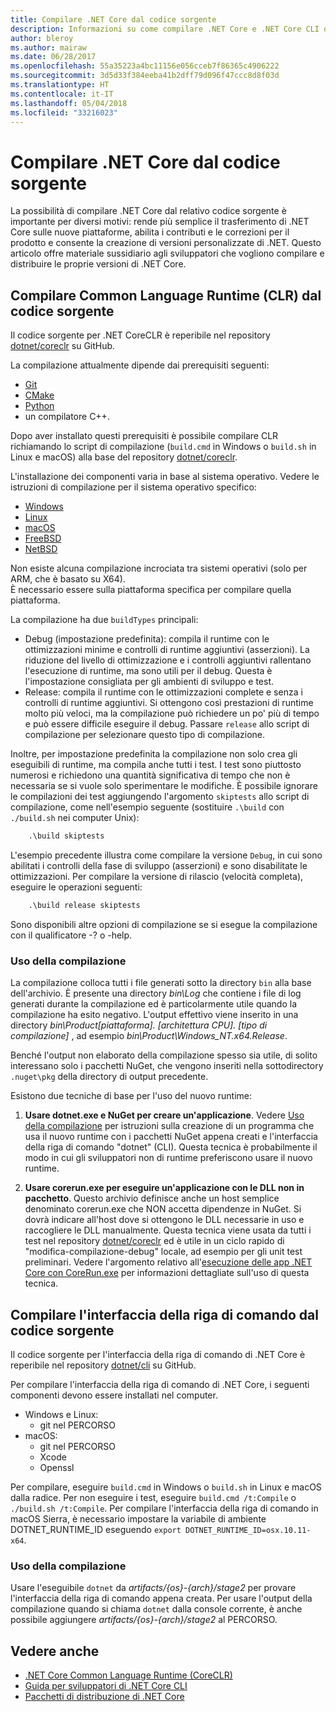 ```yaml
---
title: Compilare .NET Core dal codice sorgente
description: Informazioni su come compilare .NET Core e .NET Core CLI dal codice sorgente.
author: bleroy
ms.author: mairaw
ms.date: 06/28/2017
ms.openlocfilehash: 55a35223a4bc11156e056cceb7f86365c4906222
ms.sourcegitcommit: 3d5d33f384eeba41b2dff79d096f47ccc8d8f03d
ms.translationtype: HT
ms.contentlocale: it-IT
ms.lasthandoff: 05/04/2018
ms.locfileid: "33216023"
---
```

# <a name="build-net-core-from-source"></a>Compilare .NET Core dal codice sorgente

La possibilità di compilare .NET Core dal relativo codice sorgente è importante per diversi motivi: rende più semplice il trasferimento di .NET Core sulle nuove piattaforme, abilita i contributi e le correzioni per il prodotto e consente la creazione di versioni personalizzate di .NET.
Questo articolo offre materiale sussidiario agli sviluppatori che vogliono compilare e distribuire le proprie versioni di .NET Core.

## <a name="build-the-clr-from-source"></a>Compilare Common Language Runtime (CLR) dal codice sorgente

Il codice sorgente per .NET CoreCLR è reperibile nel repository [dotnet/coreclr](https://github.com/dotnet/coreclr/) su GitHub.

La compilazione attualmente dipende dai prerequisiti seguenti:
* [Git](https://git-scm.com/)
* [CMake](https://cmake.org/)
* [Python](https://www.python.org/)
* un compilatore C++.

Dopo aver installato questi prerequisiti è possibile compilare CLR richiamando lo script di compilazione (`build.cmd` in Windows o `build.sh` in Linux e macOS) alla base del repository [dotnet/coreclr](https://github.com/dotnet/coreclr/).

L'installazione dei componenti varia in base al sistema operativo. Vedere le istruzioni di compilazione per il sistema operativo specifico:

 * [Windows](https://github.com/dotnet/coreclr/blob/master/Documentation/building/windows-instructions.md)
 * [Linux](https://github.com/dotnet/coreclr/blob/master/Documentation/building/linux-instructions.md)
 * [macOS](https://github.com/dotnet/coreclr/blob/master/Documentation/building/osx-instructions.md)
 * [FreeBSD](https://github.com/dotnet/coreclr/blob/master/Documentation/building/freebsd-instructions.md) 
 * [NetBSD](https://github.com/dotnet/coreclr/blob/master/Documentation/building/netbsd-instructions.md)

Non esiste alcuna compilazione incrociata tra sistemi operativi (solo per ARM, che è basato su X64).  
È necessario essere sulla piattaforma specifica per compilare quella piattaforma.  

La compilazione ha due `buildTypes` principali:

 * Debug (impostazione predefinita): compila il runtime con le ottimizzazioni minime e controlli di runtime aggiuntivi (asserzioni). La riduzione del livello di ottimizzazione e i controlli aggiuntivi rallentano l'esecuzione di runtime, ma sono utili per il debug. Questa è l'impostazione consigliata per gli ambienti di sviluppo e test.
 * Release: compila il runtime con le ottimizzazioni complete e senza i controlli di runtime aggiuntivi. Si ottengono così prestazioni di runtime molto più veloci, ma la compilazione può richiedere un po' più di tempo e può essere difficile eseguire il debug. Passare `release` allo script di compilazione per selezionare questo tipo di compilazione.

Inoltre, per impostazione predefinita la compilazione non solo crea gli eseguibili di runtime, ma compila anche tutti i test.
I test sono piuttosto numerosi e richiedono una quantità significativa di tempo che non è necessaria se si vuole solo sperimentare le modifiche.
È possibile ignorare le compilazioni dei test aggiungendo l'argomento `skiptests` allo script di compilazione, come nell'esempio seguente (sostituire `.\build` con `./build.sh` nei computer Unix):

```bat
    .\build skiptests 
```

L'esempio precedente illustra come compilare la versione `Debug`, in cui sono abilitati i controlli della fase di sviluppo (asserzioni) e sono disabilitate le ottimizzazioni. Per compilare la versione di rilascio (velocità completa), eseguire le operazioni seguenti:

```bat 
    .\build release skiptests
```

Sono disponibili altre opzioni di compilazione se si esegue la compilazione con il qualificatore -? o -help.   

### <a name="using-your-build"></a>Uso della compilazione

La compilazione colloca tutti i file generati sotto la directory `bin` alla base dell'archivio.
È presente una directory *bin\Log* che contiene i file di log generati durante la compilazione ed è particolarmente utile quando la compilazione ha esito negativo.
L'output effettivo viene inserito in una directory *bin\Product\[piattaforma]. [architettura CPU]. [tipo di compilazione]* , ad esempio *bin\Product\Windows_NT.x64.Release*.

Benché l'output non elaborato della compilazione spesso sia utile, di solito interessano solo i pacchetti NuGet, che vengono inseriti nella sottodirectory `.nuget\pkg` della directory di output precedente.

Esistono due tecniche di base per l'uso del nuovo runtime:

 1. **Usare dotnet.exe e NuGet per creare un'applicazione**.
    Vedere [Uso della compilazione](https://github.com/dotnet/coreclr/blob/master/Documentation/workflow/UsingYourBuild.md) per istruzioni sulla creazione di un programma che usa il nuovo runtime con i pacchetti NuGet appena creati e l'interfaccia della riga di comando "dotnet" (CLI). Questa tecnica è probabilmente il modo in cui gli sviluppatori non di runtime preferiscono usare il nuovo runtime.    

 2. **Usare corerun.exe per eseguire un'applicazione con le DLL non in pacchetto**.
    Questo archivio definisce anche un host semplice denominato corerun.exe che NON accetta dipendenze in NuGet.
    Si dovrà indicare all'host dove si ottengono le DLL necessarie in uso e raccogliere le DLL manualmente.
    Questa tecnica viene usata da tutti i test nel repository [dotnet/coreclr](https://github.com/dotnet/coreclr) ed è utile in un ciclo rapido di "modifica-compilazione-debug" locale, ad esempio per gli unit test preliminari.
    Vedere l'argomento relativo all'[esecuzione delle app .NET Core con CoreRun.exe](https://github.com/dotnet/coreclr/blob/master/Documentation/workflow/UsingCoreRun.md) per informazioni dettagliate sull'uso di questa tecnica.

## <a name="build-the-cli-from-source"></a>Compilare l'interfaccia della riga di comando dal codice sorgente

Il codice sorgente per l'interfaccia della riga di comando di .NET Core è reperibile nel repository [dotnet/cli](https://github.com/dotnet/cli/) su GitHub.

Per compilare l'interfaccia della riga di comando di .NET Core, i seguenti componenti devono essere installati nel computer.

* Windows e Linux:
    - git nel PERCORSO
* macOS:
    - git nel PERCORSO
    - Xcode
    - Openssl

Per compilare, eseguire `build.cmd` in Windows o `build.sh` in Linux e macOS dalla radice. Per non eseguire i test, eseguire `build.cmd /t:Compile` o `./build.sh /t:Compile`. Per compilare l'interfaccia della riga di comando in macOS Sierra, è necessario impostare la variabile di ambiente DOTNET_RUNTIME_ID eseguendo `export DOTNET_RUNTIME_ID=osx.10.11-x64`.

### <a name="using-your-build"></a>Uso della compilazione

Usare l'eseguibile `dotnet` da *artifacts/{os}-{arch}/stage2* per provare l'interfaccia della riga di comando appena creata. Per usare l'output della compilazione quando si chiama `dotnet` dalla console corrente, è anche possibile aggiungere *artifacts/{os}-{arch}/stage2* al PERCORSO.

## <a name="see-also"></a>Vedere anche

* [.NET Core Common Language Runtime (CoreCLR)](https://github.com/dotnet/coreclr/blob/master/README.md)
* [Guida per sviluppatori di .NET Core CLI](https://github.com/dotnet/cli/blob/master/Documentation/project-docs/developer-guide.md)
* [Pacchetti di distribuzione di .NET Core](./distribution-packaging.md)
